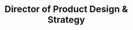 ---
name: Steve Hickey
id: steve-hickey
numberId: 3
title: Director of Product Design & Strategy
bio: Steve is a designer, UX strategist and product design educator cultivating a simple, no-bullshit approach to building things that matter.
areas: user experience, product design, product/UX strategy
contact: { email: steve, twitter: https://twitter.com/stevehickeydsgn, linkedin: https://www.linkedin.com/in/stevehickeydesign, github: https://github.com/javasteve99 }
---